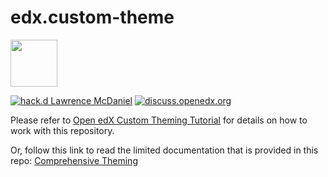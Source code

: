 # edx.custom-theme

<img src="https://avatars.githubusercontent.com/u/40179672" width="75">

[![hack.d Lawrence McDaniel](https://img.shields.io/badge/hack.d-Lawrence%20McDaniel-orange.svg)](https://lawrencemcdaniel.com)
[![discuss.openedx.org](https://img.shields.io/static/v1?logo=discourse&label=Forums&style=flat-square&color=ff0000&message=discuss.openedx.org)](https://discuss.openedx.org/)

Please refer to [Open edX Custom Theming Tutorial](https://blog.lawrencemcdaniel.com/open-edx-custom-theming-tutorial/) for details on how to work with this repository.

Or, follow this link to read the limited documentation that is provided in this repo: [Comprehensive Theming](./custom-theme/README.rst)